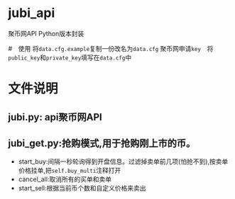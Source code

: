 # jubi_api
聚币网API Python版本封装

#　使用
将`data.cfg.example`复制一份改名为`data.cfg`
聚币网申请`key`　将`public_key`和`private_key`填写在`data.cfg`中

# 文件说明

## jubi.py: api聚币网API
## jubi_get.py:抢购模式,用于抢购刚上市的币。
+ start_buy:间隔一秒轮询得到开盘信息。过滤掉卖单前几项(怕抢不到),按卖单价格挂单,把`self.buy_multi`注释打开
+ cancel_all:取消所有的买单和卖单
+ start_sell:根据当前币个数和自定义价格来卖出